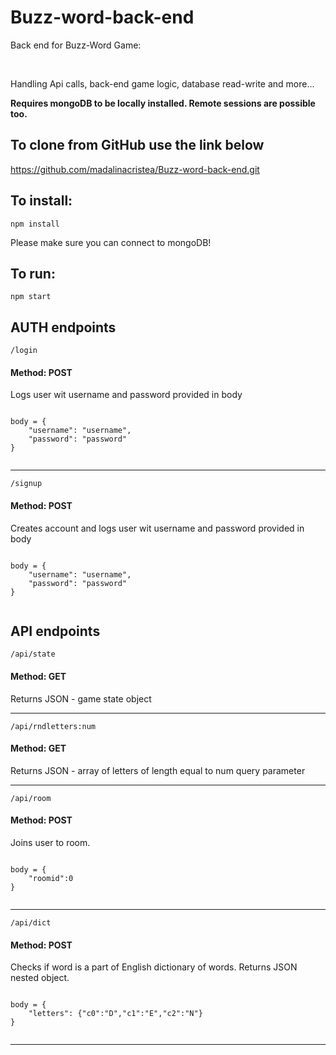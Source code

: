 <h1>Buzz-word-back-end</h1>

<p>Back end for Buzz-Word Game:</p><br><p>Handling Api calls, back-end game logic, database read-write and more... </p>
<p><strong>Requires mongoDB to be locally installed. Remote sessions are possible too. </strong></p>

<h2>To clone from GitHub use the link below</h2>
<a href="https://github.com/madalinacristea/Buzz-word-back-end.git">https://github.com/madalinacristea/Buzz-word-back-end.git</a>

<h2>To install:</h2>
<code>npm install</code>
<p>Please make sure you can connect to mongoDB!</p>

<h2>To run:</h2>
<code>npm start</code>

<h2>AUTH endpoints</h2>
<code>/login</code>
<h4>Method: POST</h4>
<p>Logs user wit username and password provided in body</p>
<code>
body = {
    "username": "username",
    "password": "password"
}
 </code>
 <hr>
 <code>/signup</code>
<h4>Method: POST</h4>
<p>Creates account and logs user wit username and password provided in body</p>
<code>
body = {
    "username": "username",
    "password": "password"
}
 </code>
 <h2>API endpoints</h2>
<code>/api/state</code>
<h4>Method: GET</h4>
<p>Returns JSON - game state object</p>
 <hr>
 <code>/api/rndletters:num</code>
<h4>Method: GET</h4>
<p>Returns JSON - array of letters of length equal to num query parameter</p>

  <hr>
 <code>/api/room</code>
<h4>Method: POST</h4>
<p>Joins user to room.</p>
<code>
body = {
    "roomid":0
}
 </code>
 <hr>
  <code>/api/dict</code>
<h4>Method: POST</h4>
<p>Checks if word is a part of English dictionary of words. Returns JSON nested object.</p>
<code>
body = {
    "letters": {"c0":"D","c1":"E","c2":"N"}
}
 </code>
 <hr>
